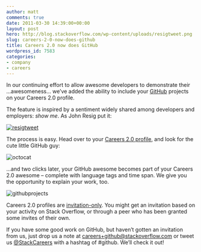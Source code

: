 ```yaml
---
author: matt
comments: true
date: 2011-03-30 14:39:00+00:00
layout: post
hero: http://blog.stackoverflow.com/wp-content/uploads/resigtweet.png
slug: careers-2-0-now-does-github
title: Careers 2.0 now does GitHub
wordpress_id: 7583
categories:
- company
- careers
---
```


In our continuing effort to allow awesome developers to demonstrate their …awesomeness… we’ve added the ability to include your [GitHub](https://github.com/) projects on your Careers 2.0 profile.

 

The feature is inspired by a sentiment widely shared among developers and employers: _show me_. As John Resig put it:

[![resigtweet](http://blog.stackoverflow.com/wp-content/uploads/resigtweet.png)](https://twitter.com/#!/jeresig/status/33968704983138304)

The process is easy. Head over to your [Careers 2.0 profile](http://careers.stackoverflow.com/cv), and look for the cute little GitHub guy:

![octocat](/blog/images/wordpress/octocat.png)

 

…and two clicks later, your GitHub awesome becomes part of your Careers 2.0 awesome – complete with language tags and time span. We give you the opportunity to explain your work, too.

 

![githubprojects](/blog/images/wordpress/githubprojects4.png)

 

Careers 2.0 profiles are [invitation-only](http://blog.stackoverflow.com/2011/02/careers-2-0-launches/). You might get an invitation based on your activity on Stack Overflow, or through a peer who has been granted some invites of their own.

 

If you have some good work on GitHub, but haven’t gotten an invitation from us, just drop us a note at [careers+github@stackoverflow.com](mailto:careers+github@stackoverflow.com) or tweet us [@StackCareers](https://twitter.com/#!/StackCareers) with a hashtag of #github. We’ll check it out!
